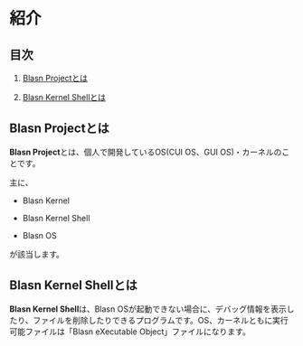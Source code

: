 # 紹介

## 目次

1. [Blasn Projectとは](#blasn-projectとは)

2. [Blasn Kernel Shellとは](#blasn-kernel-shellとは)

## Blasn Projectとは

**Blasn Project**とは、個人で開発しているOS(CUI OS、GUI OS)・カーネルのことです。

主に、

- Blasn Kernel

- Blasn Kernel Shell

- Blasn OS

が該当します。

## Blasn Kernel Shellとは

**Blasn Kernel Shell**は、Blasn OSが起動できない場合に、デバッグ情報を表示したり、ファイルを削除したりできるプログラムです。OS、カーネルともに実行可能ファイルは「Blasn eXecutable Object」ファイルになります。

